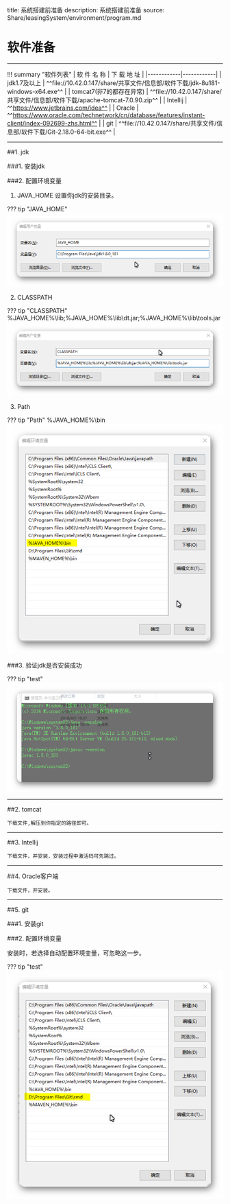 title: 系统搭建前准备
description: 系统搭建前准备
source: Share/leasingSystem/environment/program.md

# 软件准备

---

!!! summary "软件列表"
    | 软 件 名 称 | 下 载 地 址 |
    |------------|------------|
    | jdk1.7及以上 | ^^file://10.42.0.147/share/共享文件/信息部/软件下载/jdk-8u181-windows-x64.exe^^ |
    | tomcat7(非7的都存在异常) | ^^file://10.42.0.147/share/共享文件/信息部/软件下载/apache-tomcat-7.0.90.zip^^ |
    | Intellij |  ^^https://www.jetbrains.com/idea^^ |
    | Oracle |  ^^https://www.oracle.com/technetwork/cn/database/features/instant-client/index-092699-zhs.html^^ |
    | git |  ^^file://10.42.0.147/share/共享文件/信息部/软件下载/Git-2.18.0-64-bit.exe^^ |

---

##1. jdk 

###1. 安装jdk
   
###2. 配置环境变量
   
1. JAVA_HOME
    设置你jdk的安装目录。

??? tip "JAVA_HOME"
    ![a](img/Leonidas_Xu_002.png)
        
2. CLASSPATH
   
??? tip "CLASSPATH"
    %JAVA_HOME%\lib;%JAVA_HOME%\lib\dt.jar;%JAVA_HOME%\lib\tools.jar
    ![a](img/Leonidas_Xu_004.png)

3. Path
   
??? tip "Path"
    %JAVA_HOME%\bin
    ![a](img/Leonidas_Xu_005.png)

###3. 验证jdk是否安装成功

??? tip "test"
    ![a](img/Leonidas_Xu_006.png)

---

##2. tomcat

    下载文件,解压到你指定的路径即可。

---

##3. Intellij

    下载文件，并安装，安装过程中激活码可先跳过。

---

##4. Oracle客户端

    下载文件，并安装。

---

##5. git

###1. 安装git

###2. 配置环境变量

安装时，若选择自动配置环境变量，可忽略这一步。

??? tip "test"
    ![a](img/Leonidas_Xu_008.png)
